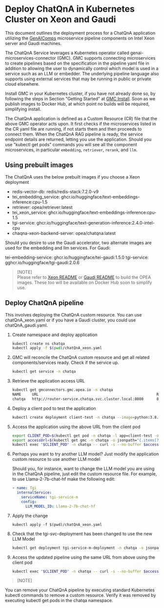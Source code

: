 # Deploy ChatQnA in Kubernetes Cluster on Xeon and Gaudi

This document outlines the deployment process for a ChatQnA application utilizing the [GenAIComps](https://github.com/opea-project/GenAIComps.git) microservice pipeline components on Intel Xeon server and Gaudi machines.

The ChatQnA Service leverages a Kubernetes operator called genai-microservices-connector (GMC). GMC supports connecting microservices to create pipelines based on the specification in the pipeline yaml file in addition to allowing the user to dynamically control which model is used in a service such as an LLM or embedder. The underlying pipeline language also supports using external services that may be running in public or private cloud elsewhere.

Install GMC  in your Kubernetes cluster, if you have not already done so, by following the steps in Section "Getting Started" at [GMC Install](https://github.com/opea-project/GenAIInfra/tree/main/microservices-connector/README.md). Soon as we publish images to Docker Hub, at which point no builds will be required, simplifying install.


The ChatQnA application is defined as a Custom Resource (CR) file that the above GMC operator acts  upon. It first checks if the microservices listed in the CR yaml file are running, if not starts them and then proceeds to connect them. When the ChatQnA RAG pipeline is ready, the service endpoint details are returned, letting you use the application. Should you use "kubectl get pods" commands you will see all the component microservices, in particular `embedding`, `retriever`, `rerank`, and `llm`.


## Using prebuilt images

The ChatQnA uses the below prebuilt images if you choose a Xeon deployment

- redis-vector-db: redis/redis-stack:7.2.0-v9
- tei_embedding_service: ghcr.io/huggingface/text-embeddings-inference:cpu-1.5
- retriever: opea/retriever:latest
- tei_xeon_service: ghcr.io/huggingface/text-embeddings-inference:cpu-1.5
- tgi-service: ghcr.io/huggingface/text-generation-inference:2.4.0-intel-cpu
- chaqna-xeon-backend-server: opea/chatqna:latest

Should you desire to use the Gaudi accelerator, two alternate images are used for the embedding and llm services.
For Gaudi:

tei-embedding-service: ghcr.io/huggingface/tei-gaudi:1.5.0
tgi-service: gghcr.io/huggingface/tgi-gaudi:2.0.6


> [NOTE]  
> Please refer to [Xeon README](https://github.com/opea-project/GenAIExamples/blob/main/ChatQnA/docker_compose/intel/cpu/xeon/README.md) or [Gaudi README](https://github.com/opea-project/GenAIExamples/blob/main/ChatQnA/docker_compose/intel/hpu/gaudi/README.md) to build the OPEA images. These too will be available on Docker Hub soon to simplify use.

## Deploy ChatQnA pipeline
This involves deploying the ChatQnA custom resource. You can use chatQnA_xeon.yaml or if you have a Gaudi cluster, you could use chatQnA_gaudi.yaml. 

1. Create namespace and deploy application
   ```sh
   kubectl create ns chatqa
   kubectl apply -f $(pwd)/chatQnA_xeon.yaml
   ```

2. GMC will reconcile the ChatQnA custom resource and get all related components/services ready. Check if the service up.

   ```sh
   kubectl get service -n chatqa
   ```

3. Retrieve the application access URL

   ```sh
   kubectl get gmconnectors.gmc.opea.io -n chatqa
   NAME     URL                                                      READY     AGE
   chatqa   http://router-service.chatqa.svc.cluster.local:8080      8/0/8     3m
   ```

4. Deploy a client pod to test the application

   ```sh
   kubectl create deployment client-test -n chatqa --image=python:3.8.13 -- sleep infinity
   ```

5. Access the application using the above URL from the client pod

   ```sh
   export CLIENT_POD=$(kubectl get pod -n chatqa -l app=client-test -o jsonpath={.items..metadata.name})
   export accessUrl=$(kubectl get gmc -n chatqa -o jsonpath="{.items[?(@.metadata.name=='chatqa')].status.accessUrl}")
   kubectl exec "$CLIENT_POD" -n chatqa -- curl -s --no-buffer $accessUrl  -X POST  -d '{"text":"What is the revenue of Nike in 2023?","parameters":{"max_new_tokens":17, "do_sample": true}}' -H 'Content-Type: application/json'
   ```

6. Perhaps you want to try another LLM model? Just modify the application custom resource to use another LLM model

   Should you, for instance, want to change the LLM model you are using in the ChatQnA pipeline, just edit the custom resource file.
   For example, to use Llama-2-7b-chat-hf make the following edit:


   ```yaml
   - name: Tgi
     internalService:
       serviceName: tgi-service-m
       config:
         LLM_MODEL_ID: Llama-2-7b-chat-hf
   ```

7. Apply the change
   ```
   kubectl apply -f $(pwd)/chatQnA_xeon.yaml
   ```

8. Check that the tgi-svc-deployment has been changed to use the new LLM Model

   ```sh
   kubectl get deployment tgi-service-m-deployment -n chatqa -o jsonpath="{.spec.template.spec.containers[*].env[?(@.name=='LLM_MODEL_ID')].value}"
   ```

9. Access the updated pipeline using the same URL from above using the client pod

   ```sh
   kubectl exec "$CLIENT_POD" -n chatqa -- curl -s --no-buffer $accessUrl -X POST -d '{"text":"What is the revenue of Nike in 2023?","parameters":{"max_new_tokens":17, "do_sample": true}}' -H 'Content-Type: application/json'
   ```

> [NOTE]

You can remove your ChatQnA pipeline by executing standard Kubernetes kubectl commands to remove a custom resource. Verify it was removed by executing kubectl get pods in the chatqa namespace.
